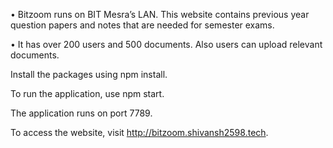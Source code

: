 • Bitzoom runs on BIT Mesra’s LAN. This website contains previous
year question papers and notes that are needed for semester exams.

• It has over 200 users and 500 documents. Also users can upload
relevant documents.


Install the packages using npm install.

To run the application, use npm start.

The application runs on port 7789. 

To access the website, visit http://bitzoom.shivansh2598.tech.
